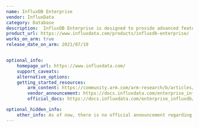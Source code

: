 ```yaml
---
name: InfluxDB Enterprise
vendor: InfluxData
category: Database
description:  InfluxDB Enterprise is designed to provide advanced features, scalability, and reliability for managing time-series data in production environments.
product_url: https://www.influxdata.com/products/influxdb-enterprise/
works_on_arm: true
release_date_on_arm: 2021/07/19


optional_info:
    homepage_url: https://www.influxdata.com/
    support_caveats:
    alternative_options:
    getting_started_resources:
        arm_content: https://community.arm.com/arm-research/b/articles/posts/an-approach-to-edge-compute-observability-and-performance-monitoring
        vendor_announcement: https://docs.influxdata.com/enterprise_influxdb/v1/about-the-project/release-notes/#v193
        official_docs: https://docs.influxdata.com/enterprise_influxdb/v1/introduction/installation/

optional_hidden_info:
    other_info: As of now, there is no official announcement regarding ARM64 support for InfluxDB Enterprise on Linux. However, ARM64 support is available for RPM packages, specifically for CentOS.
---
```

